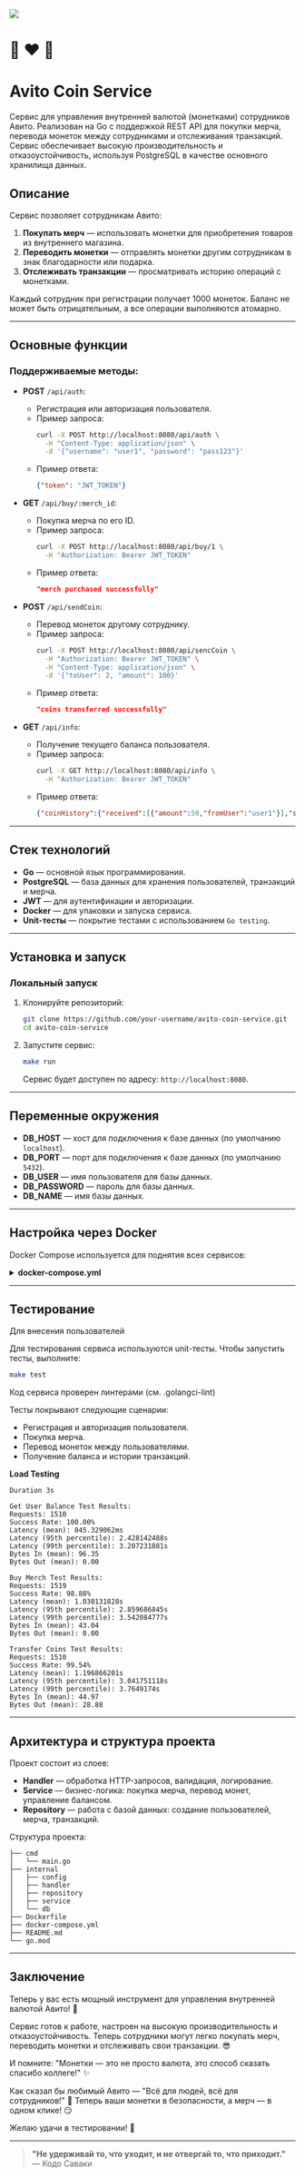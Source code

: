![](materials/avito_coin_1000.gif)

# 💙 ❤️ 💚 
# Avito Coin Service 

Сервис для управления внутренней валютой (монетками) сотрудников Авито. Реализован на Go с поддержкой REST API для покупки мерча, перевода монеток между сотрудниками и отслеживания транзакций. Сервис обеспечивает высокую производительность и отказоустойчивость, используя PostgreSQL в качестве основного хранилища данных.

## Описание

Сервис позволяет сотрудникам Авито:

1. **Покупать мерч** — использовать монетки для приобретения товаров из внутреннего магазина.
2. **Переводить монетки** — отправлять монетки другим сотрудникам в знак благодарности или подарка.
3. **Отслеживать транзакции** — просматривать историю операций с монетками.

Каждый сотрудник при регистрации получает 1000 монеток. Баланс не может быть отрицательным, а все операции выполняются атомарно.

---

## Основные функции

### Поддерживаемые методы:

- **POST** `/api/auth`:
  - Регистрация или авторизация пользователя.
  - Пример запроса:
    ```bash
    curl -X POST http://localhost:8080/api/auth \
      -H "Content-Type: application/json" \
      -d '{"username": "user1", "password": "pass123"}'
    ```
  - Пример ответа:
    ```json
    {"token": "JWT_TOKEN"}
    ```

- **GET** `/api/buy/:merch_id`:
  - Покупка мерча по его ID.
  - Пример запроса:
    ```bash
    curl -X POST http://localhost:8080/api/buy/1 \
      -H "Authorization: Bearer JWT_TOKEN"
    ```
  - Пример ответа:
    ```json
    "merch purchased successfully"
    ```

- **POST** `/api/sendCoin`:
  - Перевод монеток другому сотруднику.
  - Пример запроса:
    ```bash
    curl -X POST http://localhost:8080/api/sencCoin \
      -H "Authorization: Bearer JWT_TOKEN" \
      -H "Content-Type: application/json" \
      -d '{"toUser": 2, "amount": 100}'
    ```
  - Пример ответа:
    ```json
    "coins transferred successfully"
    ```

- **GET** `/api/info`:
  - Получение текущего баланса пользователя.
  - Пример запроса:
    ```bash
    curl -X GET http://localhost:8080/api/info \
      -H "Authorization: Bearer JWT_TOKEN"
    ```
  - Пример ответа:
    ```json
    {"coinHistory":{"received":[{"amount":50,"fromUser":"user1"}],"sent":[{"amount":50,"toUser":"user3"},{"amount":50,"toUser":"user3"},  {"amount":50,"toUser":"user3"}]},"coins":820,"inventory":[{"quantity":1,"type":"t-shirt"}]}

    ```

---

## Стек технологий

- **Go** — основной язык программирования.
- **PostgreSQL** — база данных для хранения пользователей, транзакций и мерча.
- **JWT** — для аутентификации и авторизации.
- **Docker** — для упаковки и запуска сервиса.
- **Unit-тесты** — покрытие тестами с использованием `Go testing`.

---

## Установка и запуск

### Локальный запуск

1. Клонируйте репозиторий:
   ```bash
   git clone https://github.com/your-username/avito-coin-service.git
   cd avito-coin-service
   ```

2. Запустите сервис:
   ```bash
   make run
   ```

   Сервис будет доступен по адресу: `http://localhost:8080`.

---

## Переменные окружения

- **DB_HOST** — хост для подключения к базе данных (по умолчанию `localhost`).
- **DB_PORT** — порт для подключения к базе данных (по умолчанию `5432`).
- **DB_USER** — имя пользователя для базы данных.
- **DB_PASSWORD** — пароль для базы данных.
- **DB_NAME** — имя базы данных.

---

## Настройка через Docker

Docker Compose используется для поднятия всех сервисов:

<details>
  <summary><strong>docker-compose.yml</strong></summary>

```yaml
services:
  postgres:
    image: postgres:latest
    restart: always
    environment:
      POSTGRES_USER: avito
      POSTGRES_PASSWORD: avito
      POSTGRES_DB: avito_coin
    ports:
      - "5432:5432"
    volumes:
      - db_data:/var/lib/postgresql/data

  app:
    build: .
    container_name: avito_coin_service
    restart: on-failure
    depends_on: 
      - postgres
    environment:
      DB_HOST: "postgres"
      DB_PORT: "5432"
      DB_USER: "avito"
      DB_PASSWORD: "avito"
      DB_NAME: "avito_coin"
    ports:
      - "8080:8080"

volumes:
  db_data:
```
</details>

---

## Тестирование

Для внесения пользователей

Для тестирования сервиса используются unit-тесты. Чтобы запустить тесты, выполните:

```bash
make test
```

Код сервиса проверен линтерами (см. .golangci-lint)

Тесты покрывают следующие сценарии:
- Регистрация и авторизация пользователя.
- Покупка мерча.
- Перевод монеток между пользователями.
- Получение баланса и истории транзакций.

**Load Testing**

    Duration 3s

    Get User Balance Test Results:
    Requests: 1510
    Success Rate: 100.00%
    Latency (mean): 845.329062ms
    Latency (95th percentile): 2.428142488s
    Latency (99th percentile): 3.207231881s
    Bytes In (mean): 96.35
    Bytes Out (mean): 0.00

    Buy Merch Test Results:
    Requests: 1519
    Success Rate: 98.88%
    Latency (mean): 1.030131828s
    Latency (95th percentile): 2.859686845s
    Latency (99th percentile): 3.542084777s
    Bytes In (mean): 43.04
    Bytes Out (mean): 0.00

    Transfer Coins Test Results:
    Requests: 1510
    Success Rate: 99.54%
    Latency (mean): 1.196866201s
    Latency (95th percentile): 3.041751118s
    Latency (99th percentile): 3.7649174s
    Bytes In (mean): 44.97
    Bytes Out (mean): 28.88

---

## Архитектура и структура проекта

Проект состоит из слоев:
- **Handler** — обработка HTTP-запросов, валидация, логирование.
- **Service** — бизнес-логика: покупка мерча, перевод монет, управление балансом.
- **Repository** — работа с базой данных: создание пользователей, мерча, транзакций.

Структура проекта:
```
├── cmd
│   └── main.go
├── internal
│   ├── config
│   ├── handler
│   ├── repository
│   ├── service
│   └── db
├── Dockerfile
├── docker-compose.yml
├── README.md
└── go.mod
```

---

## Заключение

Теперь у вас есть мощный инструмент для управления внутренней валютой Авито! 🚀

Сервис готов к работе, настроен на высокую производительность и отказоустойчивость. Теперь сотрудники могут легко покупать мерч, переводить монетки и отслеживать свои транзакции. 😎

И помните: "Монетки — это не просто валюта, это способ сказать спасибо коллеге!" ✨

Как сказал бы любимый Авито — "Всё для людей, всё для сотрудников!" 🛒 Теперь ваши монетки в безопасности, а мерч — в одном клике! 😏

Желаю удачи в тестировании! 🚀


---
> **"Не удерживай то, что уходит, и не отвергай то, что приходит."**  
> — Кодо Саваки  
